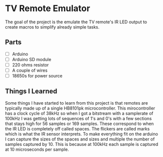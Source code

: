 # TV Remote Emulator

The goal of the project is the emulate the TV remote's IR LED output to create macros to simplify already simple tasks.

## Parts

- [ ] Arduino
- [ ] Arduino SD module
- [ ] 220 ohms resistor
- [ ] A couple of wires
- [ ] 18650s for power source 

## Things I Learned

Some things I have started to learn from this project is that remotes are typically made up of a single HB8101pk microcontroller. This mirocontroller has a clock cycle of 38kHz so when I got a bitstream with a samplerate of 100kHz I was getting lots of sequences of 1's and 0's with a few sections that stays high for 56 samples or 169 samples. These correspond to when the IR LED is completely off called spaces. The flickers are called marks which is what the IR sensor interprets. To make everything fit on the arduino I can capture the sizes of the spaces and sizes and multiple the number of samples captured by 10. This is because at 100kHz each sample is captured at 10 microseconds per sample. 
